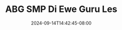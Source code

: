 --- 
title: "ABG SMP Di Ewe Guru Les"
description: "  bokep ABG SMP Di Ewe Guru Les simontok full terbaru"
date: 2024-09-14T14:42:45-08:00
file_code: "9ilq2oy8p0nb"
draft: false
cover: "xupz5xyd966ethz9.jpg"
tags: ["ABG", "SMP", "Ewe", "Guru", "Les", "bokep-indo", "bokep-viral", "bokep-ig"]
length: 606
fld_id: "1398013"
foldername: "ABG SMP"
categories: ["ABG SMP"]
views: 116
---